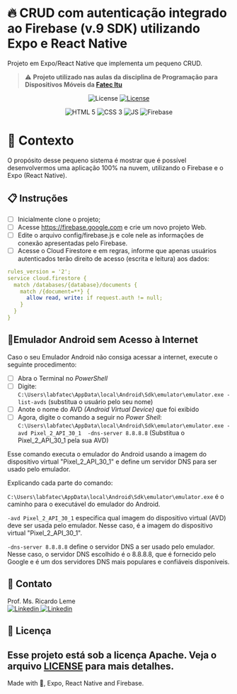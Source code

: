 # 🔥 CRUD com autenticação integrado ao Firebase (v.9 SDK) utilizando Expo e React Native

Projeto em Expo/React Native que implementa um pequeno CRUD.

> ⚠️ **Projeto utilizado nas aulas da disciplina de Programação para Dispositivos Móveis da [Fatec Itu](fatecitu.edu.br)**

<p align="center">
  <img alt="License" src="https://img.shields.io/static/v1?label=license&message=Apache&color=FB724C&labelColor=FFFFFF">
<a href="https://fatecitu.edu.br" target="_blank">
  <img alt="License" src="https://img.shields.io/static/v1?label=Powered+by&message=Fatec+Itu&color=FB724C&labelColor=FFFFFF">
  </a>
</p>
<p align="center">
  <img alt="HTML 5" src="https://img.shields.io/badge/HTML-239120?style=for-the-badge&logo=html5&logoColor=white">

  <img alt="CSS 3" src="https://img.shields.io/badge/CSS-239120?&style=for-the-badge&logo=css3&logoColor=white&color=0000FF"> 

  <img alt="JS" src="https://img.shields.io/badge/JavaScript-F7DF1E?style=for-the-badge&logo=javascript&logoColor=black"> 

  <img alt="Firebase" src="https://img.shields.io/badge/Firebase-F29D0C?style=for-the-badge&logo=firebase&logoColor=white"> 


</p>

# 🧠 Contexto

O propósito desse pequeno sistema é mostrar que é possível desenvolvermos uma aplicação 100% na nuvem, utilizando o Firebase e o Expo (React Native).
## 📋 Instruções

- [ ] Inicialmente clone o projeto; 
- [ ] Acesse https://firebase.google.com e crie um novo projeto Web.
- [ ] Edite o arquivo config/firebase.js e cole nele as informações de conexão apresentadas pelo Firebase.
- [ ] Acesse o Cloud Firestore e em regras, informe que apenas usuários autenticados terão direito de acesso (escrita e leitura) aos dados:
```yaml
rules_version = '2';
service cloud.firestore {
  match /databases/{database}/documents {
    match /{document=**} {
      allow read, write: if request.auth != null;
    }
  }
}
```

## 📵Emulador Android sem Acesso à Internet
Caso o seu Emulador Android não consiga acessar a internet,
execute o seguinte procedimento:
- [ ] Abra o Terminal no *PowerShell*
- [ ] Digite: ```C:\Users\labfatec\AppData\local\Android\Sdk\emulator\emulator.exe -list-avds``` (substitua o usuário pelo seu nome)
- [ ] Anote o nome do AVD *(Android Virtual Device)* que foi exibido
- [ ] Agora, digite o comando a seguir no *Power Shell*:
```C:\Users\labfatec\AppData\local\Android\Sdk\emulator\emulator.exe -avd Pixel_2_API_30_1  -dns-server 8.8.8.8``` (Substitua o Pixel_2_API_30_1 pela sua AVD)

Esse comando executa o emulador do Android usando a imagem do dispositivo virtual "Pixel_2_API_30_1" e define um servidor DNS para ser usado pelo emulador.

Explicando cada parte do comando:

```C:\Users\labfatec\AppData\local\Android\Sdk\emulator\emulator.exe``` é o caminho para o executável do emulador do Android.

`-avd Pixel_2_API_30_1` especifica qual imagem do dispositivo virtual (AVD) deve ser usada pelo emulador. Nesse caso, é a imagem do dispositivo virtual "Pixel_2_API_30_1".

`-dns-server 8.8.8.8` define o servidor DNS a ser usado pelo emulador. Nesse caso, o servidor DNS escolhido é o 8.8.8.8, que é fornecido pelo Google e é um dos servidores DNS mais populares e confiáveis disponíveis.

## 💬 Contato

Prof. Ms. Ricardo Leme <br>
<a href="https://www.linkedin.com/in/ricardo-leme/" target="_blank">
  <img alt="Linkedin" src="https://img.shields.io/badge/LinkedIn-0077B5?style=for-the-badge&logo=linkedin&logoColor=white">
</a>
<a href="mailto:ricardo.leme@fatec.sp.gov.br" target="_blank">
  <img alt="Linkedin" src="https://img.shields.io/badge/Microsoft_Outlook-0078D4?style=for-the-badge&logo=microsoft-outlook&logoColor=white">
</a>

## 📝 Licença
Esse projeto está sob a licença Apache. Veja o arquivo [LICENSE](LICENSE) para mais detalhes.
---
Made with 💜, Expo, React Native and Firebase. 